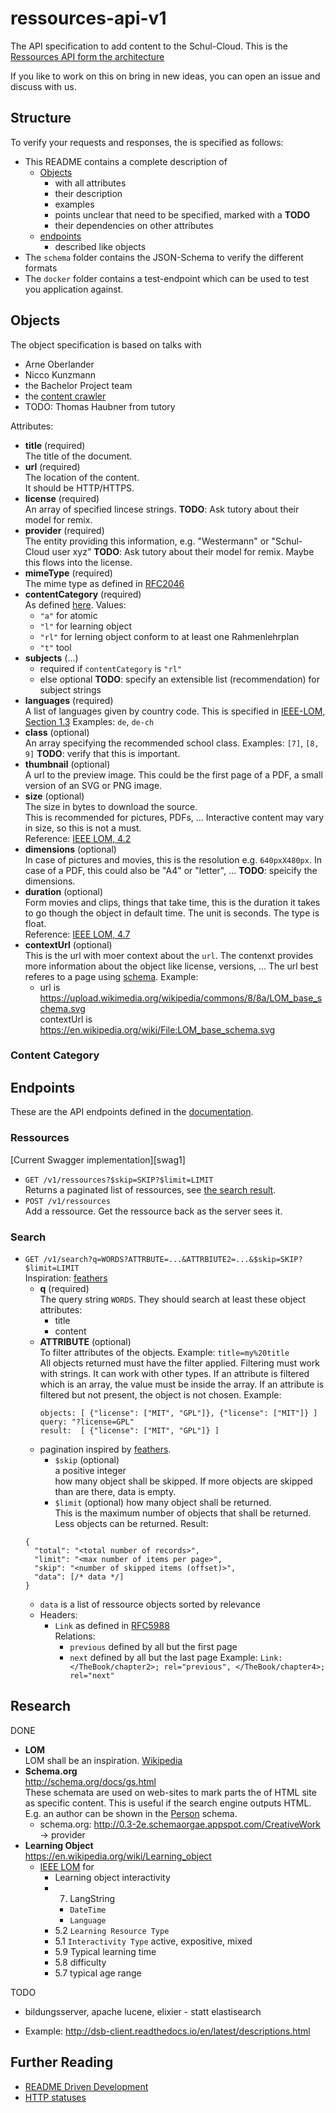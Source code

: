 # ressources-api-v1

The API specification to add content to the Schul-Cloud.
This is the [Ressources API form the architecture][arch]

If you like to work on this on bring in new ideas, you can open an issue and discuss with us.

## Structure

To verify your requests and responses, the is specified as follows:
- This README contains a complete description of
  - [Objects][objects]
    - with all attributes
    - their description
    - examples
    - points unclear that need to be specified, marked with a **TODO**
    - their dependencies on other attributes
  - [endpoints][endpoints]
    - described like objects
- The `schema` folder contains the JSON-Schema to verify the different formats
- The `docker` folder contains a test-endpoint which can be used to test you application against.

## Objects
[objects]: #objects

The object specification is based on talks with
- Arne Oberlander
- Nicco Kunzmann
- the Bachelor Project team
- the [content crawler][content-crawl-api]
- TODO: Thomas Haubner from tutory

Attributes:

- **title** (required)  
  The title of the document.
- **url** (required)  
  The location of the content.  
  It should be HTTP/HTTPS.
- **license** (required)  
  An array of specified lincese strings.
  **TODO**: Ask tutory about their model for remix.
- **provider** (required)  
  The entity providing this information, e.g. "Westermann" or "Schul-Cloud user xyz"
  **TODO**: Ask tutory about their model for remix. Maybe this flows into the license.
- **mimeType** (required)  
  The mime type as defined in [RFC2046][rfc2046]
- **contentCategory** (required)  
  As defined [here][content-category].
  Values:
  - `"a"` for atomic
  - `"l"` for learning object
  - `"rl"` for lerning object conform to at least one Rahmenlehrplan
  - `"t"` tool
- **subjects** (...)  
  - required if `contentCategory` is `"rl"`
  - else optional
  **TODO**: specify an extensible list (recommendation) for subject strings
- **languages** (required)  
  A list of languages given by country code.
  This is specified in [IEEE-LOM, Section 1.3][ieee-lom]
  Examples: `de`, `de-ch`
- **class** (optional)  
  An array specifying the recommended school class.
  Examples: `[7]`, `[8, 9]`
  **TODO**: verify that this is important.
- **thumbnail** (optional)  
  A url to the preview image.
  This could be the first page of a PDF, a small version of an SVG or PNG image.
- **size** (optional)  
  The size in bytes to download the source.  
  This is recommended for pictures, PDFs, ...
  Interactive content may vary in size, so this is not a must.  
  Reference: [IEEE LOM, 4.2][ieee-lom]
- **dimensions** (optional)  
  In case of pictures and movies, this is the resolution e.g. `640pxX480px`.
  In case of a PDF, this could also be "A4" or "letter", ...
  **TODO**: speicify the dimensions.
- **duration** (optional)  
  Form movies and clips, things that take time, this is the duration it takes
  to go though the object in default time.
  The unit is seconds. The type is float.  
  Reference: [IEEE LOM, 4.7][ieee-lom]
- **contextUrl** (optional)  
  This is the url with moer context about the `url`.
  The contenxt provides more information about the object like license, versions, ...
  The url best referes to a page using [schema](http://schema.org/).
  Example:
  - url is https://upload.wikimedia.org/wikipedia/commons/8/8a/LOM_base_schema.svg  
    contextUrl is https://en.wikipedia.org/wiki/File:LOM_base_schema.svg


### Content Category
[content-category]: #content-category


## Endpoints
[endpoints]: #endpoints

These are the API endpoints defined in the [documentation][arch].

### Ressources

[Current Swagger implementation][swag1]

- `GET /v1/ressources?$skip=SKIP?$limit=LIMIT`  
  Returns a paginated list of ressources, see [the search result][search].
- `POST /v1/ressources`  
  Add a ressource.
  Get the ressource back as the server sees it.
  





### Search
[search]: #search

- `GET /v1/search?q=WORDS?ATTRBUTE=...&ATTRBIUTE2=...&$skip=SKIP?$limit=LIMIT`  
  Inspiration: [feathers](https://docs.feathersjs.com/api/databases/querying.html)
  - **q** (required)  
    The query string `WORDS`. They should search at least these object attributes:
    - title
    - content
  - **ATTRIBUTE** (optional)  
    To filter attributes of the objects.
    Example: `title=my%20title`  
    All objects returned must have the filter applied.
    Filtering must work with strings. It can work with other types.
    If an attribute is filtered which is an array, the value must be inside the array.
    If an attribute is filtered but not present, the object is not chosen.
    Example:
    ```
    objects: [ {"license": ["MIT", "GPL"]}, {"license": ["MIT"]} ]
    query: "?license=GPL"
    result:  [ {"license": ["MIT", "GPL"]} ]
    ```
  - pagination inspired by [feathers](https://docs.feathersjs.com/api/databases/common.html#pagination).
    - `$skip` (optional)   
      a positive integer  
      how many object shall be skipped.
      If more objects are skipped than are there, data is empty.
    - `$limit` (optional)
      how many object shall be returned.  
      This is the maximum number of objects that shall be returned.
      Less objects can be returned.
  Result:
  ```
  {
    "total": "<total number of records>",
    "limit": "<max number of items per page>",
    "skip": "<number of skipped items (offset)>",
    "data": [/* data */]
  }
  ```
  - `data` is a list of ressource objects sorted by relevance
  - Headers:
    - `Link` as defined in [RFC5988](https://tools.ietf.org/html/rfc5988)  
      Relations: 
      - `previous` defined by all but the first page
      - `next` defined by all but the last page
      Example: `Link: </TheBook/chapter2>; rel="previous", </TheBook/chapter4>; rel="next"`
    

## Research

DONE

- **LOM**  
  LOM shall be an inspiration. [Wikipedia](https://en.wikipedia.org/wiki/Learning_object_metadata)
- **Schema.org**  
  http://schema.org/docs/gs.html  
  These schemata are used on web-sites to mark parts the of HTML site as specific content.
  This is useful if the search engine outputs HTML.
  E.g. an author can be shown in the [Person](http://0.3-2e.schemaorgae.appspot.com/Person) schema.
  - schema.org: http://0.3-2e.schemaorgae.appspot.com/CreativeWork
    -> provider
- **Learning Object**  
  https://en.wikipedia.org/wiki/Learning_object
  - [IEEE LOM][ieee-lom]
    for 
    - Learning object interactivity
    - 7. LangString
      - `DateTime`
      - `Language` 
    - 5.2 `Learning Resource Type`
    - 5.1 `Interactivity Type` active, expositive, mixed
    - 5.9 Typical learning time
    - 5.8 difficulty
    - 5.7 typical age range

TODO

- bildungsserver, apache lucene, elixier - statt elastisearch

- Example: http://dsb-client.readthedocs.io/en/latest/descriptions.html

## Further Reading
- [README Driven Development][rdd]
- [HTTP statuses](https://httpstatuses.com/)

[rdd]: http://tom.preston-werner.com/2010/08/23/readme-driven-development.html
[arch]: https://schul-cloud.github.io/blog/2017-04-24/extensible-content-delivery#architecture
[content-crawl-api]: https://github.com/schul-cloud/schulcloud-content-crawler#attributes
[rfc2046]: https://tools.ietf.org/html/rfc2046
[ieee-lom]: http://129.115.100.158/txlor/docs/IEEE_LOM_1484_12_1_v1_Final_Draft.pdf
[swag-1]: https://app.swaggerhub.com/apis/niccokunzmann/schul-cloud-content-api/1.0.0
